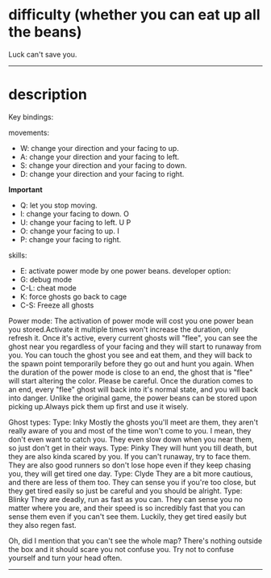# difficulty (whether you can eat up all the beans)

Luck can't save you.

---

# description

Key bindings:

movements:

- W: change your direction and your facing to up.
- A: change your direction and your facing to left.
- S: change your direction and your facing to down.
- D: change your direction and your facing to right.

**Important**

- Q: let you stop moving.
- I: change your facing to down.   O
- U: change your facing to left. U      P 
- O: change your facing to up.       I
- P: change your facing to right. 

skills:

- E: activate power mode by one power beans. 
developer option:
- G: debug mode
- C-L: cheat mode
- K: force ghosts go back to cage
- C-S: Freeze all ghosts

Power mode:
    The activation of power mode will cost you one power bean you stored.Activate it multiple times won't increase the duration, only refresh it.
    Once it's active, every current ghosts will "flee", you can see the ghost near you regardless of your facing and they will start to runaway from you. You can touch the ghost you see and eat them, and they will back to the spawn point temporarily before they go out and hunt you again.
    When the duration of the power mode is close to an end, the ghost that is "flee" will start altering the color. Please be careful.
    Once the duration comes to an end, every "flee" ghost will back into it's normal state, and you will back into danger.
    Unlike the original game, the power beans can be stored upon picking up.Always pick them up first and use it wisely.

Ghost types:
Type: Inky
    Mostly the ghosts you'll meet are them, they aren't really aware of you and most of the time won't come to you.
    I mean, they don't even want to catch you. They even slow down when you near them, so just don't get in their ways.
Type: Pinky
    They will hunt you till death, but they are also kinda scared by you. If you can't runaway, try to face them. They are also good runners so don't lose hope even if they keep chasing you, they will get tired one day.
Type: Clyde
    They are a bit more cautious, and there are less of them too.
    They can sense you if you're too close, but they get tired easily so just be careful and you should be alright.
Type: Blinky
    They are deadly, run as fast as you can. They can sense you no matter where you are, and their speed is so incredibly fast that you can sense them even if you can't see them. Luckily, they get tired easily but they also regen fast.

Oh, did I mention that you can't see the whole map? There's nothing outside the box and it should scare you not confuse you. Try not to confuse yourself and turn your head often.

---
